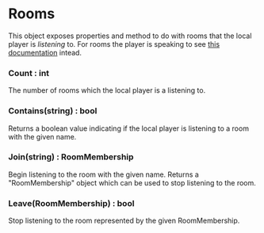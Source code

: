 # Rooms

This object exposes properties and method to do with rooms that the local player is *listening* to. For rooms the player is speaking to see [this documentation](Reference/Other/RoomChannels.md) intead.

### Count : int

The number of rooms which the local player is a listening to.

### Contains(string) : bool

Returns a boolean value indicating if the local player is listening to a room with the given name.

### Join(string) : RoomMembership

Begin listening to the room with the given name. Returns a "RoomMembership" object which can be used to stop listening to the room.

### Leave(RoomMembership) : bool

Stop listening to the room represented by the given RoomMembership.